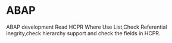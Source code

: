 # ABAP
ABAP development
Read HCPR Where Use List,Check Referential inegrity,check hierarchy support and check the fields in HCPR.
